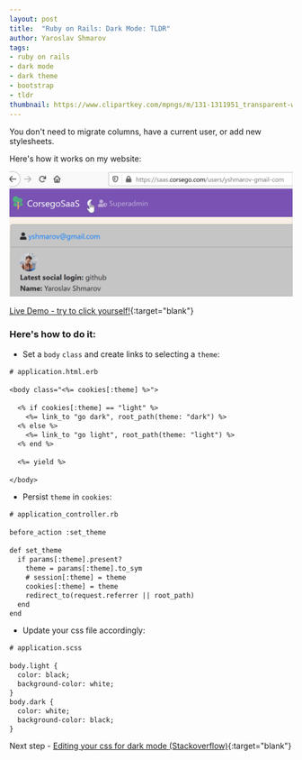 ```yaml
---
layout: post
title:  "Ruby on Rails: Dark Mode: TLDR"
author: Yaroslav Shmarov
tags: 
- ruby on rails
- dark mode
- dark theme
- bootstrap
- tldr
thumbnail: https://www.clipartkey.com/mpngs/m/131-1311951_transparent-white-moon-png-transparent-crescent-moon-symbol.png
---
```


You don't need to migrate columns, have a current user, or add new stylesheets.

Here's how it works on my website:

![dark-mode](/assets/2020-09-21-ruby-on-rails-dark-mode/dark-mode.gif)

[Live Demo - try to click yourself!](https://saas.corsego.com/){:target="blank"}

### Here's how to do it:

* Set a `body` `class` and create links to selecting a `theme`:

```
# application.html.erb

<body class="<%= cookies[:theme] %>">

  <% if cookies[:theme] == "light" %>
    <%= link_to "go dark", root_path(theme: "dark") %>
  <% else %>
    <%= link_to "go light", root_path(theme: "light") %>
  <% end %>
  
  <%= yield %>

</body>
```

* Persist `theme` in `cookies`:

```
# application_controller.rb

before_action :set_theme

def set_theme
  if params[:theme].present?
    theme = params[:theme].to_sym
    # session[:theme] = theme
    cookies[:theme] = theme
    redirect_to(request.referrer || root_path)
  end
end
```

* Update your css file accordingly:

```
# application.scss

body.light {
  color: black;
  background-color: white;
}
body.dark {
  color: white;
  background-color: black;
}
```

Next step - 
[Editing your css for dark mode (Stackoverflow)](https://stackoverflow.com/questions/64960915/change-css-colors-based-on-body-class-dark-mode/64960981#64960981){:target="blank"}
